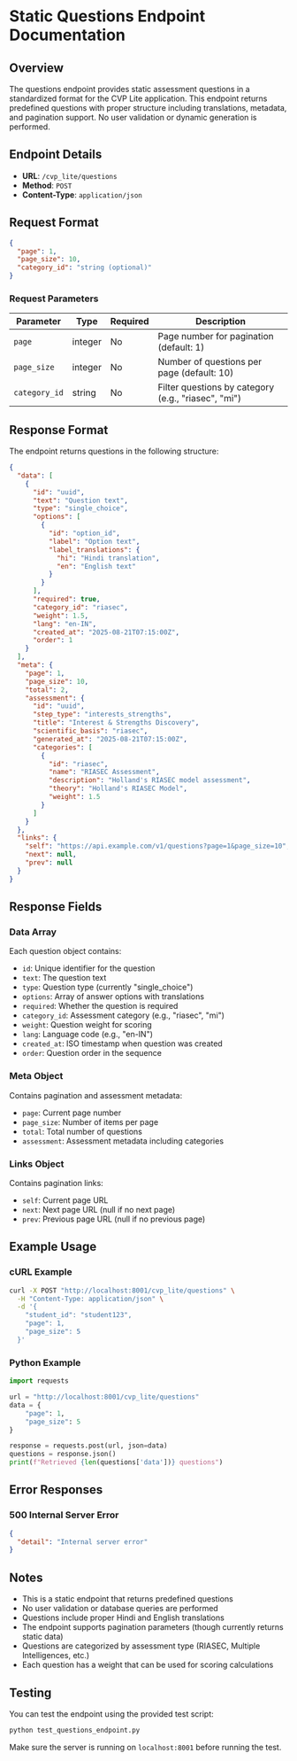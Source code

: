 # Static Questions Endpoint Documentation

## Overview

The questions endpoint provides static assessment questions in a standardized format for the CVP Lite application. This endpoint returns predefined questions with proper structure including translations, metadata, and pagination support. No user validation or dynamic generation is performed.

## Endpoint Details

- **URL**: `/cvp_lite/questions`
- **Method**: `POST`
- **Content-Type**: `application/json`

## Request Format

```json
{
  "page": 1,
  "page_size": 10,
  "category_id": "string (optional)"
}
```

### Request Parameters

| Parameter     | Type    | Required | Description                                         |
| ------------- | ------- | -------- | --------------------------------------------------- |
| `page`        | integer | No       | Page number for pagination (default: 1)             |
| `page_size`   | integer | No       | Number of questions per page (default: 10)          |
| `category_id` | string  | No       | Filter questions by category (e.g., "riasec", "mi") |

## Response Format

The endpoint returns questions in the following structure:

```json
{
  "data": [
    {
      "id": "uuid",
      "text": "Question text",
      "type": "single_choice",
      "options": [
        {
          "id": "option_id",
          "label": "Option text",
          "label_translations": {
            "hi": "Hindi translation",
            "en": "English text"
          }
        }
      ],
      "required": true,
      "category_id": "riasec",
      "weight": 1.5,
      "lang": "en-IN",
      "created_at": "2025-08-21T07:15:00Z",
      "order": 1
    }
  ],
  "meta": {
    "page": 1,
    "page_size": 10,
    "total": 2,
    "assessment": {
      "id": "uuid",
      "step_type": "interests_strengths",
      "title": "Interest & Strengths Discovery",
      "scientific_basis": "riasec",
      "generated_at": "2025-08-21T07:15:00Z",
      "categories": [
        {
          "id": "riasec",
          "name": "RIASEC Assessment",
          "description": "Holland's RIASEC model assessment",
          "theory": "Holland's RIASEC Model",
          "weight": 1.5
        }
      ]
    }
  },
  "links": {
    "self": "https://api.example.com/v1/questions?page=1&page_size=10",
    "next": null,
    "prev": null
  }
}
```

## Response Fields

### Data Array

Each question object contains:

- `id`: Unique identifier for the question
- `text`: The question text
- `type`: Question type (currently "single_choice")
- `options`: Array of answer options with translations
- `required`: Whether the question is required
- `category_id`: Assessment category (e.g., "riasec", "mi")
- `weight`: Question weight for scoring
- `lang`: Language code (e.g., "en-IN")
- `created_at`: ISO timestamp when question was created
- `order`: Question order in the sequence

### Meta Object

Contains pagination and assessment metadata:

- `page`: Current page number
- `page_size`: Number of items per page
- `total`: Total number of questions
- `assessment`: Assessment metadata including categories

### Links Object

Contains pagination links:

- `self`: Current page URL
- `next`: Next page URL (null if no next page)
- `prev`: Previous page URL (null if no previous page)

## Example Usage

### cURL Example

```bash
curl -X POST "http://localhost:8001/cvp_lite/questions" \
  -H "Content-Type: application/json" \
  -d '{
    "student_id": "student123",
    "page": 1,
    "page_size": 5
  }'
```

### Python Example

```python
import requests

url = "http://localhost:8001/cvp_lite/questions"
data = {
    "page": 1,
    "page_size": 5
}

response = requests.post(url, json=data)
questions = response.json()
print(f"Retrieved {len(questions['data'])} questions")
```

## Error Responses

### 500 Internal Server Error

```json
{
  "detail": "Internal server error"
}
```

## Notes

- This is a static endpoint that returns predefined questions
- No user validation or database queries are performed
- Questions include proper Hindi and English translations
- The endpoint supports pagination parameters (though currently returns static data)
- Questions are categorized by assessment type (RIASEC, Multiple Intelligences, etc.)
- Each question has a weight that can be used for scoring calculations

## Testing

You can test the endpoint using the provided test script:

```bash
python test_questions_endpoint.py
```

Make sure the server is running on `localhost:8001` before running the test.
